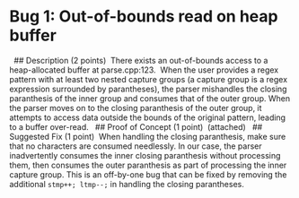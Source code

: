 # Bug 1: Out-of-bounds read on heap buffer
  ## Description (2 points)
 There exists an out-of-bounds access to a heap-allocated buffer at
parse.cpp:123.
 When the user provides a regex pattern with at least two nested capture groups
(a capture group is a regex expression surrounded by parantheses), the parser
mishandles the closing paranthesis of the inner group and consumes that of the
outer group. When the parser moves on to the closing paranthesis of the outer
group, it attempts to access data outside the bounds of the original pattern,
leading to a buffer over-read.
  ## Proof of Concept (1 point)
 (attached)
  ## Suggested Fix (1 point)
 When handling the closing paranthesis, make sure that no characters are consumed
needlessly. In our case, the parser inadvertently consumes the inner closing
paranthesis without processing them, then consumes the outer paranthesis as part
of processing the inner capture group. This is an off-by-one bug that can be
fixed by removing the additional `stmp++; ltmp--;` in handling the closing
parantheses.

